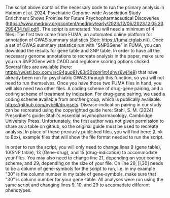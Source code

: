 The script above contains the necessary code to run the primary analysis in Hatoum et al. 2024, Psychiatric Genome-wide Association Study Enrichment Shows Promise for Future
Psychopharmaceutical Discoveries (https://www.medrxiv.org/content/medrxiv/early/2023/12/06/2023.12.05.23299434.full.pdf).  The script is annotated. You will need a minimum of 4 files. 
The first two come from FUMA, an automated online platform for annotation of GWAS summary statistics (See: https://fuma.ctglab.nl/). Once a set of GWAS summary statistics 
run with "SNP2Gene" in FUMA, you can download the results for gene table and SNP table. In order to have all the necessary genome annotations to recreate analysis in the paper, make sure you run SNP2Gene with CADD and regulome scoring options clicked. Several files are available (here: https://wustl.box.com/s/c94gup91y63r30zonr1rt4dhvs6wj4e9) that have already been run for psychiatric GWAS through this function, so you will not need to run themselves. Once you have those two FUMA files in hand, you will also need two other files. A coding scheme of drug-gene pairing, and a coding scheme of treatment by indication. For drug-gene pairing, we used a coding scheme available from another group, which is publically available: https://github.com/nybell/drugsets. Disease-indication pairing in our study can be recreated using the copyrighted guide here: Stahl, S. M. (2024). Prescriber's guide: Stahl's essential psychopharmacology. Cambridge University Press. Unfortunately, the first author was not given permission to share as a table on github, so the original guide must be used to recreate analysis. In place of these previusly published files, you will find here: (Link to Box), example files that will show the file format needed to run the script. 

In order to run the script, you will only need to change lines 9 (gene table), 10(SNP table), 13 (Gene-drug), and 15 (drug-indication) to accommodate your files. You may also need to change line 21, depending on your coding scheme, and 29, depending on the size of your file. On line 29, [i,30] needs to be a column of gene-symbols for the script to run, i.e. in my example "30" is the column number in my table of gene-symbols, make sure that "30" is column number for your gene-table. All analyses were run using the same script and changing lines 9, 10, and 29 to accomadate different phenotypes. 

